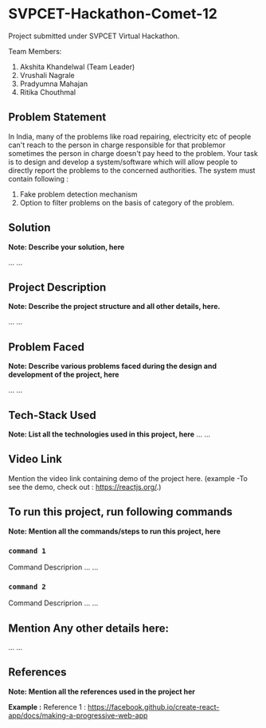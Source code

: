 # SVPCET-Hackathon-Comet-12

Project submitted under SVPCET Virtual Hackathon.

Team Members:
1. Akshita Khandelwal (Team Leader)
2. Vrushali Nagrale
3. Pradyumna Mahajan
4. Ritika Chouthmal
  
## Problem Statement

In India, many of the problems like road repairing, electricity etc of
people can't reach to the person in charge responsible for that problemor sometimes the person in charge doesn't pay heed to the problem.
Your task is to design and develop a system/software which will allow
people to directly report the problems to the concerned authorities. The
system must contain following :
1. Fake problem detection mechanism
2. Option to filter problems on the basis of category of the
problem.

## Solution

**Note: Describe your solution, here**

...
...

## Project Description

**Note: Describe the project structure and all other details, here.**

...
...

## Problem Faced

**Note: Describe various problems faced during the design and development of the project, here**

...
...

## Tech-Stack Used

**Note: List all the technologies used in this project, here**
...
...

## Video Link

Mention the video link containing demo of the project here.
(example -To see the demo, check out : https://reactjs.org/.)

## To run this project, run following commands

**Note: Mention all the commands/steps to run this project, here**

### `command 1`

Command Descriprion
...
...

### `command 2`

Command Descriprion
...
...

## Mention Any other details here:

...
...


## References

**Note: Mention all the references used in the project her**

**Example :**
Reference 1 : https://facebook.github.io/create-react-app/docs/making-a-progressive-web-app
